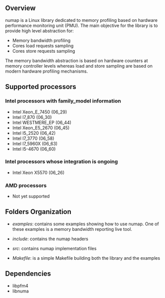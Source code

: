 ## Overview

numap is a Linux library dedicated to memory profiling based on
hardware performance monitoring unit (PMU). The main objective for the
library is to provide high level abstraction for:

- Memory bandwidth profiling
- Cores load requests sampling
- Cores store requests sampling

The memory bandwidth abstraction is based on hardware counters at
  memory controller levels whereas load and store sampling are based
  on modern hardware profiling mechanisms.

## Supported processors 

### Intel processors with family_model information

- Intel Xeon_E_7450 (06_29)
- Intel I7_870 (06_30)
- Intel WESTMERE_EP (06_44)
- Intel Xeon_E5_2670 (06_45)
- Intel I5_2520 (06_42)
- Intel I7_3770 (06_58)
- Intel I7_5960X (06_63)
- Intel I5-4670 (06_60)

### Intel processors whose integration is ongoing

- Intel Xeon X5570 (06_26)

### AMD processors

 - Not yet supported

## Folders Organization

- *examples*: contains some examples showing how to use numap. One of
  these examples is a memory bandwidth reporting live tool.

- *include*: contains the numap headers

- *src*: contains numap implementation files

- *Makefile*: is a simple Makefile building both the library and the examples

## Dependencies

- libpfm4
- libnuma
